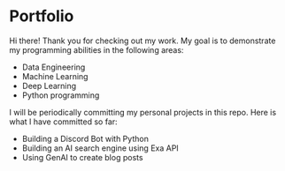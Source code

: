 # Portfolio

Hi there! Thank you for checking out my work. 
My goal is to demonstrate my programming abilities in the following areas:
- Data Engineering
- Machine Learning
- Deep Learning
- Python programming

I will be periodically committing my personal projects in this repo. 
Here is what I have committed so far:
- Building a Discord Bot with Python
- Building an AI search engine using Exa API
- Using GenAI to create blog posts
